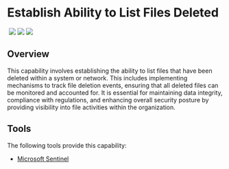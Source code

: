# Establish Ability to List Files Deleted
&nbsp;![](https://img.shields.io/badge/ID-C1303-blue)&nbsp;![](https://img.shields.io/badge/Phase-Preparation_%28P0001%29-blue)&nbsp;![](https://img.shields.io/badge/Category-File-blue)
## Overview
This capability involves establishing the ability to list files that have been deleted within a system or network. This includes implementing mechanisms to track file deletion events, ensuring that all deleted files can be monitored and accounted for. It is essential for maintaining data integrity, compliance with regulations, and enhancing overall security posture by providing visibility into file activities within the organization.

## Tools
The following tools provide this capability:

- [Microsoft Sentinel](../tool/ms-sentinel/C1303.md)